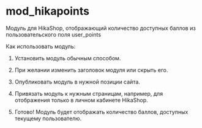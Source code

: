 # mod_hikapoints

Модуль для HikaShop, отображающий количество доступных баллов из пользовательского поля user_points

Как использовать модуль:

1. Установить модуль обычным способом.

2. При желании изменить заголовок модуля или скрыть его.

3. Опубликовать модуль в нужной позиции сайта.

4. Привязать модуль к нужным страницам, например, для отображения только в личном кабинете HikaShop.

5. Готово! Модуль будет отображать количество баллов, доступных текущему пользователю.